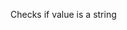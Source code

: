 Checks if value is a string

<rv-example-tabs class="pt-3" handle="is-number-formatter">
<template type="single-html-file">
<div rv-text="[] | isString"></div>
<div rv-text="{} | isString"></div>
<div rv-text="'abc' | isString"></div>
<div rv-text="true | isString"></div>
<div rv-text="1 | isString"></div>
<div rv-text="0 | isString"></div>
<div rv-text="undefined | isString"></div>
</template>
</rv-example-tabs>
